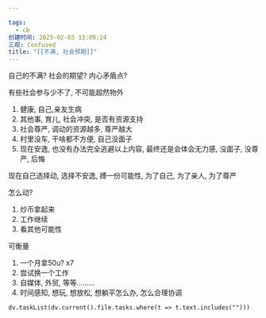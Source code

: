 ```yaml
---

tags:
  - cb
创建时间: 2025-02-03 13:09:24
三观: Confused
title: "[[不满, 社会预期]]"
---
```

自己的不满? 
社会的期望? 
内心矛盾点? 


有些社会参与少不了, 不可能超然物外
1. 健康, 自己,亲友生病
2. 其他事, 育儿, 社会冲突, 是否有资源支持
3. 社会尊严, 调动的资源越多, 尊严越大
4. 村里没车, 干啥都不方便, 自己没面子
5. 现在安逸, 也没有办法完全逃避以上内容, 最终还是会体会无力感, 没面子, 没尊严, 后悔

现在自己选择动, 选择不安逸, 搏一份可能性, 为了自己, 为了亲人, 为了尊严


怎么动? 
1. 炒币拿起来
2. 工作继续
3. 看其他可能性

可衡量
1. 一个月拿50u? x7 
2. 尝试换一个工作
3. 自媒体, 外贸, 等等.........
4. 时间感知, 想玩, 想放松, 想躺平怎么办, 怎么合理协调









```dataviewjs
dv.taskList(dv.current().file.tasks.where(t => t.text.includes("")))
```

